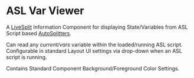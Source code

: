 # ASL Var Viewer

A [LiveSplit](http://livesplit.github.io/) Information Component for displaying State/Variables from ASL Script based [AutoSplitters](https://github.com/LiveSplit/LiveSplit/blob/master/Documentation/Auto-Splitters.md).

Can read any *current/vars* variable within the loaded/running ASL script.  Configurable in standard Layout UI settings via drop-down when an ASL script is running.

Contains Standard Component Background/Foreground Color Settings.

  
